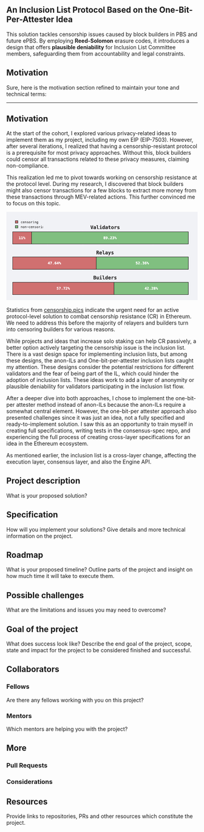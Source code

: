 ## An Inclusion List Protocol Based on the One-Bit-Per-Attester Idea

This solution tackles censorship issues caused by block builders in PBS and future ePBS. By employing **Reed-Solomon** erasure codes, it introduces a design that offers **plausible deniability** for Inclusion List Committee members, safeguarding them from accountability and legal constraints.

## Motivation

Sure, here is the motivation section refined to maintain your tone and technical terms:

---

## Motivation

At the start of the cohort, I explored various privacy-related ideas to implement them as my project, including my own EIP (EIP-7503). However, after several iterations, I realized that having a censorship-resistant protocol is a prerequisite for most privacy approaches. Without this, block builders could censor all transactions related to these privacy measures, claiming non-compliance.

This realization led me to pivot towards working on censorship resistance at the protocol level. During my research, I discovered that block builders might also censor transactions for a few blocks to extract more money from these transactions through MEV-related actions. This further convinced me to focus on this topic.


![Censorship Statistics](https://raw.githubusercontent.com/irnb/board/main/img/newplot.png)

Statistics from [censorship.pics](https://censorship.pics/) indicate the urgent need for an active protocol-level solution to combat censorship resistance (CR) in Ethereum. We need to address this before the majority of relayers and builders turn into censoring builders for various reasons.

While projects and ideas that increase solo staking can help CR passively, a better option actively targeting the censorship issue is the inclusion list. There is a vast design space for implementing inclusion lists, but among these designs, the anon-ILs and One-bit-per-attester inclusion lists caught my attention. These designs consider the potential restrictions for different validators and the fear of being part of the IL, which could hinder the adoption of inclusion lists. These ideas work to add a layer of anonymity or plausible deniability for validators participating in the inclusion list flow.

After a deeper dive into both approaches, I chose to implement the one-bit-per attester method instead of anon-ILs because the anon-ILs require a somewhat central element. However, the one-bit-per attester approach also presented challenges since it was just an idea, not a fully specified and ready-to-implement solution. I saw this as an opportunity to train myself in creating full specifications, writing tests in the consensus-spec repo, and experiencing the full process of creating cross-layer specifications for an idea in the Ethereum ecosystem.

As mentioned earlier, the inclusion list is a cross-layer change, affecting the execution layer, consensus layer, and also the Engine API.


## Project description

What is your proposed solution? 

## Specification

How will you implement your solutions? Give details and more technical information on the project.

## Roadmap

What is your proposed timeline? Outline parts of the project and insight on how much time it will take to execute them.

## Possible challenges

What are the limitations and issues you may need to overcome?

## Goal of the project

What does success look like? Describe the end goal of the project, scope, state and impact for the project to be considered finished and successful.

## Collaborators

### Fellows 

Are there any fellows working with you on this project? 

### Mentors

Which mentors are helping you with the project? 

## More
### Pull Requests

### Considerations

## Resources

Provide links to repositories, PRs and other resources which constitute the project.
